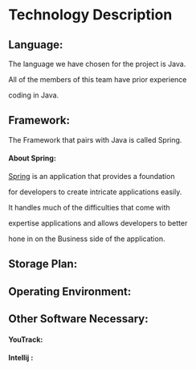 # Technology Description

## Language: 
The language we have chosen for the project is Java. 

All of the members of this team have prior experience 

coding in Java. 

## Framework:
The Framework that pairs with Java is called Spring. 
#### About Spring:
[Spring](https://spring.io/projects/spring-framework)
 is an application that provides a foundation 

for developers to create intricate applications easily.

It handles much of the difficulties that come with

expertise applications and allows developers to better

hone in on the Business side of the application.

## Storage Plan:

## Operating Environment:

## Other Software Necessary:
#### YouTrack:
#### Intellij :

